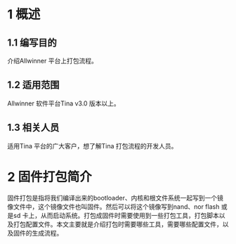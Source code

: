 # 1 概述

## 1.1 编写目的

介绍Allwinner 平台上打包流程。

## 1.2 适用范围

Allwinner 软件平台Tina v3.0 版本以上。

## 1.3 相关人员

适用Tina 平台的广大客户，想了解Tina 打包流程的开发人员。

# 2 固件打包简介

固件打包是指将我们编译出来的bootloader、内核和根文件系统一起写到一个镜像文件中，这个镜像文件也叫固件。然后可以将这个镜像写到nand、nor flash 或是sd 卡上，从而启动系统。打包成固件时需要使用到一些打包工具，打包脚本以及打包配置文件。本文主要就是介绍打包时需要哪些工具，需要哪些配置文件，以及固件的生成流程。